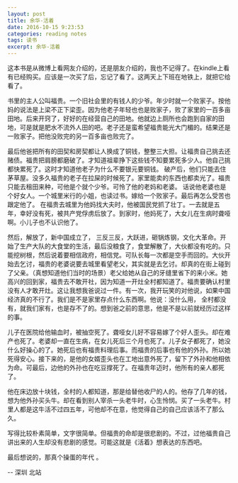 ```yaml
---
layout: post
title: 余华-活着
date: 2016-10-15 9:23:53
categories: reading notes
tags: 读书
excerpt: 余华-活着
---
```





这本书是从微博上看网友介绍的，还是朋友介绍的，我也不记得了。在kindle上看有已经购买。应该是一次买了后，忘记了看了。这两天上下班在地铁上，就把它给看了。

书里的主人公叫福贵。一个旧社会里的有钱人的少爷。年少时就一个败家子。按他妈的说法是上梁不正下梁歪。因为他老子年轻也也是败家子，败了家里的一百多亩田地。后来开窍了，好好的在经营自己的田地。他就边上厕所也会跑到自家的田地，可是就是肥水不流外人田的吧。老子还是蛮希望福贵能光大门楣的。结果还是一败家子。把他没败完的另一百多亩也败完了。

最后他爸把所有的田契和房契都让人换成了铜钱，整整三大担。让福贵自己挑去还赌债。福贵把肩膀都磨破了。才知道祖辈挣下这些钱不知要累死多少人。他自己挑都快累死了。这时才知道他老子为什么不要银元要铜钱。
破产后，他们只能去住茅草屋。没多久福贵的老子在拉屎的时候死了。家里能卖的东西也都卖光了。福贵只能去租田来种，可他是个就个少爷。可怜了他的老妈和老婆。
话说他老婆也是个好女人。一个城里米行的小姐，也读过书。嫁给一个败家子。最后再怎么受苦也跟定他了。 在福贵去城里为他妈找大夫时，他被国民党抓了壮丁。一去就是五年，幸好没有死，被共产党俘虏后放了。到家时，他妈死了，大女儿在生病时聋哑啊。小儿子也不认识他了。

然后，解放了，新中国成立了， 三反三反，大跃进，砸锅炼钢，文化大革命。开始了生产大队的大食堂的生活，最后没粮食了，食堂解散了，大伙都没有吃的。只能挖树根，然后说着要相信政府，相信党。可队长每一次都是空手而回的。大伙开始去乞讨，福贵的老婆说要去城里看望老父，其实就是去乞讨。却真的在街上碰到了父亲。（真想知道他们当时的场景）老父给她从自己的牙缝里省下的来小米。她高兴的回到家，福贵去不敢开社，因为知道一开灶全村都知道了。福贵要确认村里没有人才敢开灶。这让我想我爸说过一件。有一次，我开玩笑的对他说，如果中国经济真的不行了。我们是不是家里存点什么东西啊。他说：没什么用， 全村都没有，就我们家有，也是存不了的。想到爸之前的意思，他是不是以前就经历过这样的事。

儿子在医院给他输血时，被抽空死了。聋哑女儿好不容易嫁了个好人歪头。却在难产也死了。老婆却一直在生病，在女儿死后三个月也死了。儿子女子都死了，她没什么好操心的了。她死后也有福贵料理后事。而福贵的后事也有他的外孙。所以她死得安心。接下来的，是他的女婿歪头也在工地出意外死了，留下了外孙和他相依为命。可最后，边他的外孙也在吃豆撑死了。在福贵年迈时，他所有的亲人都死了。

他在床边放十块钱，全村的人都知道，那是给替他收尸的人的。他存了几年的钱，想为他外孙买头牛。却在看到别人宰杀一头老牛时，心生怜悯。买了一头老牛。村里人都是这牛活不过四五年，可他却不在意，他觉得自己的自己应该活不了那么久。

写得比较朴素简单，文字很简单。但福贵的命却是很悲剧的。不过，过他福贵自己讲出来的人生却没有悲剧的感觉。可能这就是《活着》想表达的东西吧。

最后想说的，那真个操蛋的年代 。

-- 深圳 北站
















